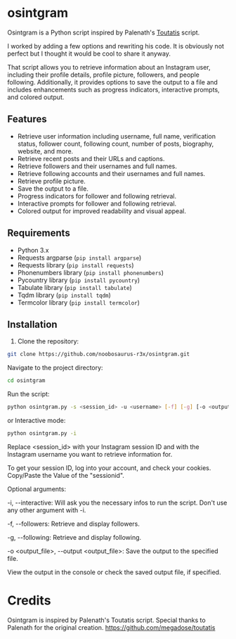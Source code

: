 # osintgram

Osintgram is a Python script inspired by Palenath's [Toutatis](https://github.com/megadose/toutatis) script. 

I worked by adding a few options and rewriting his code. It is obviously not perfect but I thought it would be cool to share it anyway.

That script allows you to retrieve information about an Instagram user, including their profile details, profile picture, followers, and people following. Additionally, it provides options to save the output to a file and includes enhancements such as progress indicators, interactive prompts, and colored output.

## Features

- Retrieve user information including username, full name, verification status, follower count, following count, number of posts, biography, website, and more.
- Retrieve recent posts and their URLs and captions.
- Retrieve followers and their usernames and full names.
- Retrieve following accounts and their usernames and full names.
- Retrieve profile picture.
- Save the output to a file.
- Progress indicators for follower and following retrieval.
- Interactive prompts for follower and following retrieval.
- Colored output for improved readability and visual appeal.

## Requirements

- Python 3.x
- Requests argparse (`pip install argparse`)
- Requests library (`pip install requests`)
- Phonenumbers library (`pip install phonenumbers`)
- Pycountry library (`pip install pycountry`)
- Tabulate library (`pip install tabulate`)
- Tqdm library (`pip install tqdm`)
- Termcolor library (`pip install termcolor`)

## Installation

1. Clone the repository:

```bash
git clone https://github.com/noobosaurus-r3x/osintgram.git
```
Navigate to the project directory:
```bash
cd osintgram
```
Run the script:
```bash
python osintgram.py -s <session_id> -u <username> [-f] [-g] [-o <output_file>]
```
or Interactive mode:
```bash
python osintgram.py -i
```
Replace <session_id> with your Instagram session ID and <username> with the Instagram username you want to retrieve information for.

To get your session ID, log into your account, and check your cookies. Copy/Paste the Value of the "sessionid".

Optional arguments:

-i, --interactive: Will ask you the necessary infos to run the script. Don't use any other argument with -i. 

-f, --followers: Retrieve and display followers.

-g, --following: Retrieve and display following.

-o <output_file>, --output <output_file>: Save the output to the specified file.

View the output in the console or check the saved output file, if specified.

# Credits
Osintgram is inspired by Palenath's Toutatis script. Special thanks to Palenath for the original creation. https://github.com/megadose/toutatis
